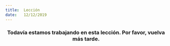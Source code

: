 ```yaml
---
title:  Lección
date:   12/12/2019
---
```


### <center>Todavía estamos trabajando en esta lección. Por favor, vuelva más tarde.</center>